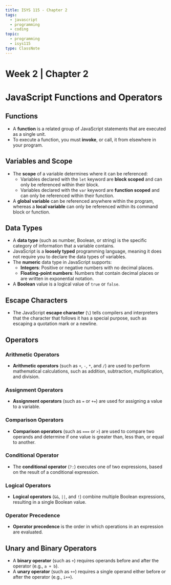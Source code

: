 ```yaml
---
title: ISYS 115 - Chapter 2
tags:
  - javascript
  - programming
  - coding
topic:
  - programming
  - isys115
type: ClassNote
---
```

# Week 2 | Chapter 2

# JavaScript Functions and Operators

## Functions

- A **function** is a related group of JavaScript statements that are executed as a single unit.
- To execute a function, you must **invoke**, or call, it from elsewhere in your program.

## Variables and Scope

- The **scope** of a variable determines where it can be referenced:
  - Variables declared with the `let` keyword are **block scoped** and can only be referenced within their block.
  - Variables declared with the `var` keyword are **function scoped** and can only be referenced within their function.
- A **global variable** can be referenced anywhere within the program, whereas a **local variable** can only be referenced within its command block or function.

## Data Types

- A **data type** (such as number, Boolean, or string) is the specific category of information that a variable contains.
- JavaScript is a **loosely typed** programming language, meaning it does not require you to declare the data types of variables.
- The **numeric** data type in JavaScript supports:
  - **Integers**: Positive or negative numbers with no decimal places.
  - **Floating-point numbers**: Numbers that contain decimal places or are written in exponential notation.
- A **Boolean** value is a logical value of `true` or `false`.

## Escape Characters

- The JavaScript **escape character** (`\`) tells compilers and interpreters that the character that follows it has a special purpose, such as escaping a quotation mark or a newline.

## Operators

### Arithmetic Operators

- **Arithmetic operators** (such as `+`, `-`, `*`, and `/`) are used to perform mathematical calculations, such as addition, subtraction, multiplication, and division.

### Assignment Operators

- **Assignment operators** (such as `=` or `+=`) are used for assigning a value to a variable.

### Comparison Operators

- **Comparison operators** (such as `===` or `>`) are used to compare two operands and determine if one value is greater than, less than, or equal to another.

### Conditional Operator

- The **conditional operator** (`?:`) executes one of two expressions, based on the result of a conditional expression.

### Logical Operators

- **Logical operators** (`&&`, `||`, and `!`) combine multiple Boolean expressions, resulting in a single Boolean value.

### Operator Precedence

- **Operator precedence** is the order in which operations in an expression are evaluated.

## Unary and Binary Operators

- A **binary operator** (such as `+`) requires operands before and after the operator (e.g., `a + b`).
- A **unary operator** (such as `++`) requires a single operand either before or after the operator (e.g., `i++`).